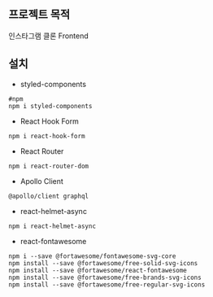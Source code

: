 ## 프로젝트 목적

인스타그램 클론 Frontend

## 설치

-   styled-components

```Shell
#npm
npm i styled-components
```

-   React Hook Form

```Shell
npm i react-hook-form
```

-   React Router

```Shell
npm i react-router-dom
```

-   Apollo Client

```Shell
@apollo/client graphql
```

-   react-helmet-async

```Shell
npm i react-helmet-async
```

-   react-fontawesome

```Shell
npm i --save @fortawesome/fontawesome-svg-core
npm install --save @fortawesome/free-solid-svg-icons
npm install --save @fortawesome/react-fontawesome
npm install --save @fortawesome/free-brands-svg-icons
npm install --save @fortawesome/free-regular-svg-icons
```
